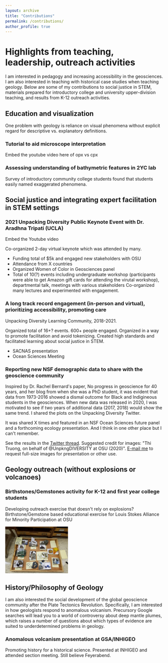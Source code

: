 ```yaml
---
layout: archive
title: "Contributions"
permalink: /contributions/
author_profile: true
---
```


# Highlights from teaching, leadership, outreach activities

I am interested in pedagogy and increasing accessibility in the geosciences. I am also interested in teaching with historical case studies when teaching geology. Below are some of my contributions to social justice in STEM, materials prepared for introductory college and university upper-division teaching, and results from K-12 outreach activities.

## Education and visualization
  
   One problem with geology is reliance on visual phenomena without explicit regard for descriptive vs. explanatory definitions. 
 
### Tutorial to aid microscope interpretation

Embed the youtube video here of opx vs cpx
  
### Assessing understanding of bathymetric features in 2YC lab

Survey of introductory community college students found that students easily named exaggerated phenomena.
 
## Social justice and integrating expert facilitation in STEM settings

### 2021 Unpacking Diversity Public Keynote Event with Dr. Aradhna Tripati (UCLA)
  
  Embed the Youtube video
  
  Co-organized 2-day virtual keynote which was attended by many.
  
  * Funding total of $5k and engaged new stakeholders with OSU
  * Attendance from X countries
  * Organized Women of Color in Geosciences panel
  * Total of 10(?) events including undergraduate workshop (participants were able to get Amazon gift cards for attending the virutal workshop), departmental talk, meetings with various stakeholders
   Co-organized many lectures and experimented with engagement.
   
### A long track record engagement (in-person and virtual), prioritizing accessibility, promoting care

Unpacking Diversity Learning Community, 2018-2021.

Organized total of 16+? events. 600+ people engaged. Organized in a way to promote facilitation and avoid tokenizing. Created high standards and facilitated learning about social justice in STEM.

* SACNAS presentation
* Ocean Sciences Meeting
   
### Reporting new NSF demographic data to share with the geoscience community
  
Inspired by Dr. Rachel Bernard's paper, No progress in geoscience for 40 years, and her blog from when she was a PhD student, it was evident that data from 1973-2016 showed a dismal outcome for Black and Indigineous students in the geosciences. When new data was released in 2020, I was motivated to see if two years of additional data (2017, 2018) would show the same trend. I shared the plots on the Unpacking Diversity Twitter.
  
  It was shared X times and featured in an NSF Ocean Sciences future panel and a forthcoming ecology presentation. And I think in one other place but I can't remember.
 
See the results in the [Twitter thread](https://twitter.com/UnpkngDIVERSITY/status/1273507530509959168). Suggested credit for images: "Thi Truong, on behalf of @UnpkngDIVERSITY at OSU (2020)". [E-mail me](mailto:truonthi@oregonstate.edu) to request full-size images for presentation or other use.
 
 
## Geology outreach (without explosions or volcanoes)

### Birthstones/Gemstones activity for K-12 and first year college students
  
Developing outreach exercise that doesn't rely on explosions? Birthstone/Gemstone based educational exercise for Louis Stokes Alliance for Minority Participation at OSU
  
<img src="/images/lsamp.jpg" alt="variety of minerals" width="200px"> 

## History/Philosophy of Geology

I am also interested the social development of the global geoscience community after the Plate Tectonics Revolution. Specifically, I am interested in how geologists respond to anomalous volcanism. Precursory Google searches will lead you to a world of controversy about deep mantle plumes, which raises a number of questions about which types of evidence are suited to underdetermined problems in geology. 

  
### Anomalous volcanism presentation at GSA/INHIGEO

Promoting history for a historical science. Presented at INHIGEO and attended section meeting. Still believe Feyerabend. 
